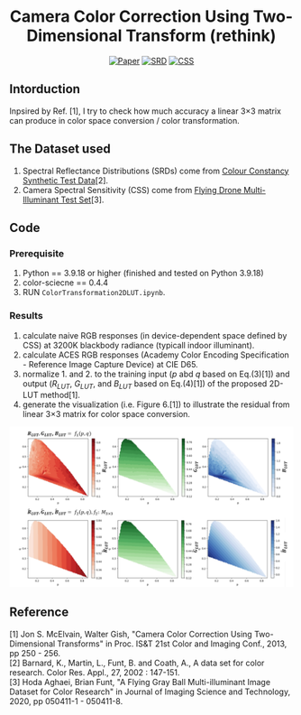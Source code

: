 <p align="center">
    <h1 align="center">Camera Color Correction Using Two-Dimensional Transform (rethink)</h1>
</p>

<div align="center">

[![Paper](https://img.shields.io/badge/Paper-CIC2013-blue)](https://doi.org/10.2352/CIC.2013.21.1.art00046)
[![SRD](https://img.shields.io/badge/Dataset-SRD-%23cda6c3)](https://www2.cs.sfu.ca/~colour/data/colour_constancy_synthetic_test_data/index.html)
[![CSS](https://img.shields.io/badge/Dataset-CSS-%23cda6c3)](https://www2.cs.sfu.ca/~colour/data2/DRONE-Dataset/)

</div>

## Intorduction
Inpsired by Ref. [1], I try to check how much accuracy a linear 3$\times3$ matrix can produce in color space conversion / color transformation. 

## The Dataset used
1. Spectral Reflectance Distributions (SRDs) come from [Colour Constancy Synthetic Test Data](https://www2.cs.sfu.ca/~colour/data/colour_constancy_synthetic_test_data/index.html)[2].
2. Camera Spectral Sensitivity (CSS) come from [Flying Drone Multi-Illuminant Test Set](https://www2.cs.sfu.ca/~colour/data2/DRONE-Dataset/)[3].

## Code
### Prerequisite
1. Python == 3.9.18 or higher (finished and tested on Python 3.9.18)
2. color-sciecne == 0.4.4
3. RUN `ColorTransformation2DLUT.ipynb`.

### Results
1. calculate naive RGB responses (in device-dependent space defined by CSS) at 3200K blackbody radiance (typicall indoor illuminant).
2. calculate ACES RGB responses (Academy Color Encoding Specification - Reference Image Capture Device) at CIE D65.
3. normalize 1. and 2. to the training input ($p$ abd $q$ based on Eq.(3)[1]) and output ($R_{LUT}$, $G_{LUT}$, and $B_{LUT}$ based on Eq.(4)[1]) of the proposed 2D-LUT method[1].
4. generate the visualization (i.e. Figure 6.[1]) to illustrate the residual from linear 3$\times$3 matrix for color space conversion.

![](result.png)


## Reference
[1] Jon S. McElvain, Walter Gish, "Camera Color Correction Using Two-Dimensional Transforms"  in Proc. IS&T 21st Color and Imaging Conf.,  2013,  pp 250 - 256.<br>
[2] Barnard, K., Martin, L., Funt, B. and Coath, A., A data set for color research. Color Res. Appl., 27, 2002 : 147-151.<br>
[3] Hoda Aghaei, Brian Funt, "A Flying Gray Ball Multi-illuminant Image Dataset for Color Research"  in Journal of Imaging Science and Technology,  2020,  pp 050411-1 - 050411-8. <br>
